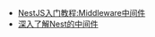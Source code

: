 - [NestJS入门教程:Middleware中间件](http://ourjs.com/wiki/view/nestjs/06.middleware)
- [深入了解Nest的中间件](https://juejin.cn/post/6930827776769409037)
